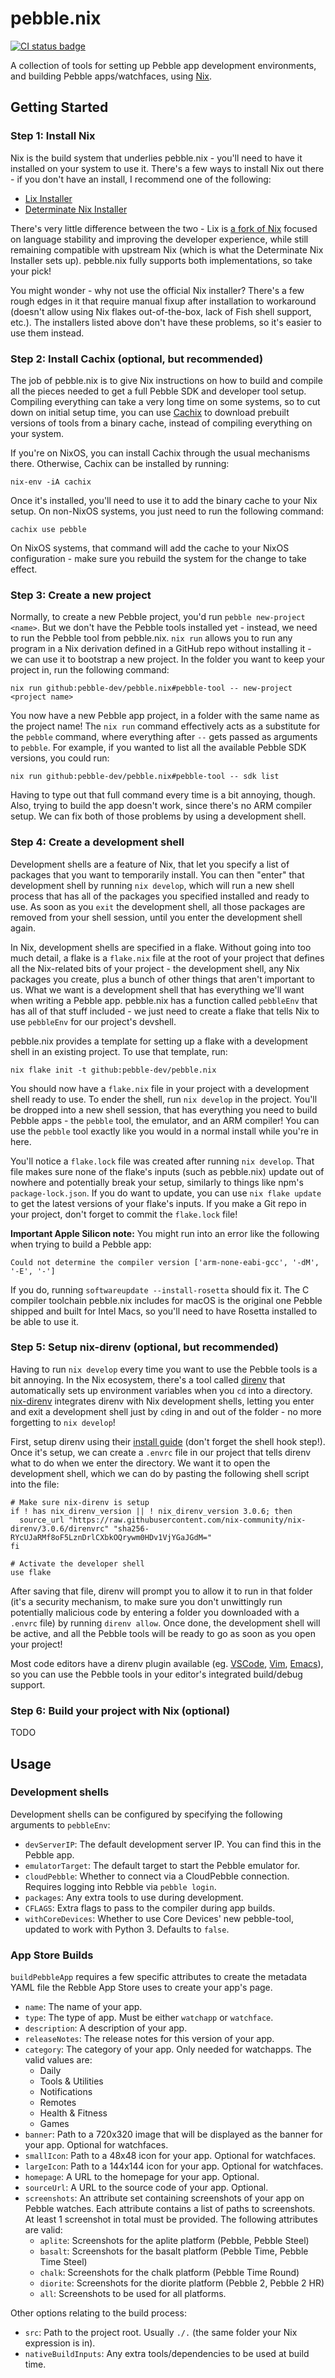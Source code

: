 # pebble.nix

[![CI status badge](https://github.com/pebble-dev/pebble.nix/actions/workflows/buildAndCache.yml/badge.svg)](https://github.com/pebble-dev/pebble.nix/actions/workflows/buildAndCache.yml?query=branch%3Amain)

A collection of tools for setting up Pebble app development environments, and building Pebble apps/watchfaces, using
[Nix](https://nixos.org/).

## Getting Started

### Step 1: Install Nix

Nix is the build system that underlies pebble.nix - you'll need to have it installed on your system to use it. There's a
few ways to install Nix out there - if you don't have an install, I recommend one of the following:

- [Lix Installer](https://lix.systems/install/#on-any-other-linuxmacos-system)
- [Determinate Nix Installer](https://github.com/DeterminateSystems/nix-installer#install-nix)

There's very little difference between the two - Lix is [a fork of Nix](https://lix.systems/about/) focused on language
stability and improving the developer experience, while still remaining compatible with upstream Nix (which is what the
Determinate Nix Installer sets up). pebble.nix fully supports both implementations, so take your pick!

You might wonder - why not use the official Nix installer? There's a few rough edges in it that require manual fixup
after installation to workaround (doesn't allow using Nix flakes out-of-the-box, lack of Fish shell support, etc.). The
installers listed above don't have these problems, so it's easier to use them instead.

### Step 2: Install Cachix (optional, but recommended)

The job of pebble.nix is to give Nix instructions on how to build and compile all the pieces needed to get a full Pebble
SDK and developer tool setup. Compiling everything can take a very long time on some systems, so to cut down on initial
setup time, you can use [Cachix](https://cachix.org) to download prebuilt versions of tools from a binary cache, instead
of compiling everything on your system.

If you're on NixOS, you can install Cachix through the usual mechanisms there. Otherwise, Cachix can be installed by
running:
```shell
nix-env -iA cachix
```

Once it's installed, you'll need to use it to add the binary cache to your Nix setup. On non-NixOS systems, you just
need to run the following command:
```shell
cachix use pebble
```

On NixOS systems, that command will add the cache to your NixOS configuration - make sure you rebuild the system for the
change to take effect.

### Step 3: Create a new project

Normally, to create a new Pebble project, you'd run `pebble new-project <name>`. But we don't have the Pebble tools
installed yet - instead, we need to run the Pebble tool from pebble.nix. `nix run` allows you to run any program in a
Nix derivation defined in a GitHub repo without installing it - we can use it to bootstrap a new project. In the folder
you want to keep your project in, run the following command:

```shell
nix run github:pebble-dev/pebble.nix#pebble-tool -- new-project <project name>
```

You now have a new Pebble app project, in a folder with the same name as the project name! The `nix run` command
effectively acts as a substitute for the `pebble` command, where everything after `--` gets passed as arguments to
`pebble`. For example, if you wanted to list all the available Pebble SDK versions, you could run:

```shell
nix run github:pebble-dev/pebble.nix#pebble-tool -- sdk list
```

Having to type out that full command every time is a bit annoying, though. Also, trying to build the app doesn't work,
since there's no ARM compiler setup. We can fix both of those problems by using a development shell.

### Step 4: Create a development shell

Development shells are a feature of Nix, that let you specify a list of packages that you want to temporarily install.
You can then "enter" that development shell by running `nix develop`, which will run a new shell process that has all of
the packages you specified installed and ready to use. As soon as you `exit` the development shell, all those packages
are removed from your shell session, until you enter the development shell again.

In Nix, development shells are specified in a flake. Without going into too much detail, a flake is a `flake.nix` file
at the root of your project that defines all the Nix-related bits of your project - the development shell, any Nix
packages you create, plus a bunch of other things that aren't important to us. What we want is a development shell that
has everything we'll want when writing a Pebble app. pebble.nix has a function called `pebbleEnv` that has all of that
stuff included - we just need to create a flake that tells Nix to use `pebbleEnv` for our project's devshell.

pebble.nix provides a template for setting up a flake with a development shell in an existing project. To use that
template, run:

```shell
nix flake init -t github:pebble-dev/pebble.nix
```

You should now have a `flake.nix` file in your project with a development shell ready to use. To ender the shell, run
`nix develop` in the project. You'll be dropped into a new shell session, that has everything you need to build Pebble
apps - the `pebble` tool, the emulator, and an ARM compiler! You can use the `pebble` tool exactly like you would in a
normal install while you're in here.

You'll notice a `flake.lock` file was created after running `nix develop`. That file makes sure none of the flake's
inputs (such as pebble.nix) update out of nowhere and potentially break your setup, similarly to things like npm's
`package-lock.json`. If you do want to update, you can use `nix flake update` to get the latest versions of your flake's
inputs. If you make a Git repo in your project, don't forget to commit the `flake.lock` file!

**Important Apple Silicon note:** You might run into an error like the following when trying to build a Pebble app:
```
Could not determine the compiler version ['arm-none-eabi-gcc', '-dM', '-E', '-']
```
If you do, running `softwareupdate --install-rosetta` should fix it. The C compiler toolchain pebble.nix includes for macOS is the original one Pebble shipped and built for Intel Macs, so you'll need to have Rosetta installed to be able to use it.

### Step 5: Setup nix-direnv (optional, but recommended)

Having to run `nix develop` every time you want to use the Pebble tools is a bit annoying. In the Nix ecosystem, there's
a tool called [direnv](https://direnv.net/) that automatically sets up environment variables when you `cd` into a
directory. [nix-direnv](https://github.com/nix-community/nix-direnv) integrates direnv with Nix development shells,
letting you enter and exit a development shell just by `cd`ing in and out of the folder - no more forgetting to `nix
develop`!

First, setup direnv using their [install guide](https://direnv.net/docs/installation.html) (don't forget the shell hook
step!). Once it's setup, we can create a `.envrc` file in our project that tells direnv what to do when we enter the
directory. We want it to open the development shell, which we can do by pasting the following shell script into the
file:
``` shell
# Make sure nix-direnv is setup
if ! has nix_direnv_version || ! nix_direnv_version 3.0.6; then
  source_url "https://raw.githubusercontent.com/nix-community/nix-direnv/3.0.6/direnvrc" "sha256-RYcUJaRMf8oF5LznDrlCXbkOQrywm0HDv1VjYGaJGdM="
fi

# Activate the developer shell
use flake
```

After saving that file, direnv will prompt you to allow it to run in that folder (it's a security mechanism, to make
sure you don't unwittingly run potentially malicious code by entering a folder you downloaded with a `.envrc` file) by
running `direnv allow`. Once done, the development shell will be active, and all the Pebble tools will be ready to go as
soon as you open your project!

Most code editors have a direnv plugin available (eg.
[VSCode](https://marketplace.visualstudio.com/items?itemName=mkhl.direnv), [Vim](https://github.com/direnv/direnv.vim),
[Emacs](https://github.com/wbolster/emacs-direnv)), so you can use the Pebble tools in your editor's integrated
build/debug support.

### Step 6: Build your project with Nix (optional)

TODO

## Usage

### Development shells

Development shells can be configured by specifying the following arguments to `pebbleEnv`:

- `devServerIP`: The default development server IP. You can find this in the Pebble app.
- `emulatorTarget`: The default target to start the Pebble emulator for.
- `cloudPebble`: Whether to connect via a CloudPebble connection. Requires logging into Rebble via `pebble login`.
- `packages`: Any extra tools to use during development.
- `CFLAGS`: Extra flags to pass to the compiler during app builds.
- `withCoreDevices`: Whether to use Core Devices' new pebble-tool, updated to work with Python 3. Defaults to `false`.

### App Store Builds

`buildPebbleApp` requires a few specific attributes to create the metadata YAML file the Rebble App Store uses to create
your app's page.

- `name`: The name of your app.
- `type`: The type of app. Must be either `watchapp` or `watchface`.
- `description`: A description of your app.
- `releaseNotes`: The release notes for this version of your app.
- `category`: The category of your app. Only needed for watchapps. The valid values are:
   - Daily
   - Tools & Utilities
   - Notifications
   - Remotes
   - Health & Fitness
   - Games
- `banner`: Path to a 720x320 image that will be displayed as the banner for your app. Optional for watchfaces.
- `smallIcon`: Path to a 48x48 icon for your app. Optional for watchfaces.
- `largeIcon`: Path to a 144x144 icon for your app. Optional for watchfaces.
- `homepage`: A URL to the homepage for your app. Optional.
- `sourceUrl`: A URL to the source code of your app. Optional.
- `screenshots`: An attribute set containing screenshots of your app on Pebble watches. Each attribute contains a list
  of paths to screenshots. At least 1 screenshot in total must be provided. The following attributes are valid:
  - `aplite`: Screenshots for the aplite platform (Pebble, Pebble Steel)
  - `basalt`: Screenshots for the basalt platform (Pebble Time, Pebble Time Steel)
  - `chalk`: Screenshots for the chalk platform (Pebble Time Round)
  - `diorite`: Screenshots for the diorite platform (Pebble 2, Pebble 2 HR)
  - `all`: Screenshots to be used for all platforms.

Other options relating to the build process:

- `src`: Path to the project root. Usually `./.` (the same folder your Nix expression is in).
- `nativeBuildInputs`: Any extra tools/dependencies to be used at build time.
